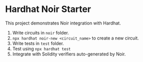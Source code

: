 # Hardhat Noir Starter

This project demonstrates Noir integration with Hardhat.

1. Write circuits in `noir` folder.
2. `npx hardhat noir-new <circuit_name>` to create a new circuit.
3. Write tests in `test` folder.
4. Test using `npx hardhat test`
5. Integrate with Solidity verifiers auto-generated by Noir.
